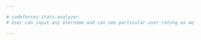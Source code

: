 ```yaml
---

# codeforces-stats-analyzer
# User can input any Username and can see particular user rating as well as other informations in the form of tables and graph.(Html,Css,Jquery,JS charts,Codeforces APi)

---
```

